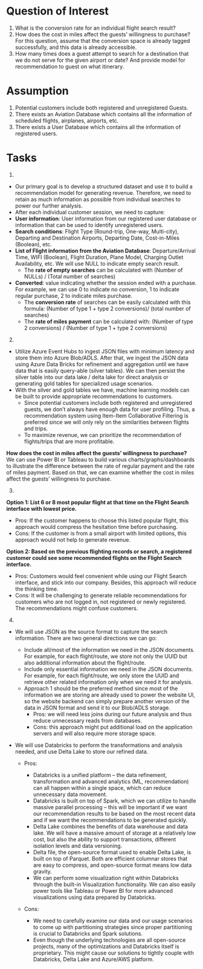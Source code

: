 # Question of Interest
1. What is the conversion rate for an individual flight search result?  
2. How does the cost in miles affect the guests’ willingness to purchase? For this question, assume that the conversion space is already tagged successfully, and this data is already accessible.  
3. How many times does a guest attempt to search for a destination that we do not serve for the given airport or date? And provide model for recommendation to guest on what itinerary.   

# Assumption

1. Potential customers include both registered and unregistered Guests.  
2. There exists an Aviation Database which contains all the information of scheduled flights, airplanes, airports, etc.  
3. There exists a User Database which contains all the information of registered users.  

# Tasks

1.
*	Our primary goal is to develop a structured dataset and use it to build a recommendation model for generating revenue. Therefore, we need to retain as much information as possible from individual searches to power our further analysis.
*	After each individual customer session, we need to capture:
  * **User information**: User information from our registered user database or information that can be used to identify unregistered users.
  * **Search conditions**: Flight Type (Round-trip, One-way, Multi-city), Departing and Destination Airports, Departing Date, Cost-in-Miles (Boolean), etc.
  * **List of Flight information from the Aviation Database**: Departure/Arrival Time, WIFI (Boolean), Flight Duration, Plane Model, Charging Outlet Availability, etc. We will use NULL to indicate empty search result.
    * The **rate of empty searches** can be calculated with (Number of NULLs) / (Total number of searches) 
  * **Converted**: value indicating whether the session ended with a purchase. For example, we can use 0 to indicate no conversion, 1 to indicate regular purchase, 2 to indicate miles purchase.
    * The **conversion rate** of searches can be easily calculated with this formula: (Number of type 1 + type 2 conversions)/ (total number of searches)
    * The **rate of miles payment** can be calculated with: (Number of type 2 conversions) / (Number of type 1 + type 2 conversions)

2.
 *	Utilize Azure Event Hubs to ingest JSON files with minimum latency and store them into Azure Blob/ADLS. After that, we ingest the JSON data using Azure Data Bricks for refinement and aggregation until we have data that is easily query-able (silver tables). We can then persist the silver table into our data lake / delta lake for direct analysis or generating gold tables for specialized usage scenarios. 
 *	With the silver and gold tables we have, machine learning models can be built to provide appropriate recommendations to customers. 
 	*	Since potential customers include both registered and unregistered guests, we don’t always have enough data for user profiling. Thus, a recommendation system using Item-Item Collaborative Filtering is preferred since we will only rely on the similarities between flights and trips.
 	*	To maximize revenue, we can prioritize the recommendation of flights/trips that are more profitable.

**How does the cost in miles affect the guests’ willingness to purchase?**  
We can use Power BI or Tableau to build various charts/graphs/dashboards to illustrate the difference between the rate of regular payment and the rate of miles payment. Based on that, we can examine whether the cost in miles affect the guests’ willingness to purchase.

3.
**Option 1: List 6 or 8 most popular flight at that time on the Flight Search interface with lowest price.**
* Pros: If the customer happens to choose this listed popular flight, this approach would compress the hesitation time before purchasing.
* Cons: If the customer is from a small airport with limited options, this approach would not help to generate revenue.

**Option 2: Based on the previous flighting records or search, a registered customer could see some recommended flights on the Flight Search interface.** 
* Pros: Customers would feel convenient while using our Flight Search interface, and stick into our company. Besides, this approach will reduce the thinking time.
* Cons: It will be challenging to generate reliable recommendations for customers who are not logged in, not registered or newly registered. The recommendations might confuse customers.

4. 
* We will use JSON as the source format to capture the search information. There are two general directions we can go:
  * Include all/most of the information we need in the JSON documents. For example, for each flight/route, we store not only the UUID but also additional information about the flight/route.
  * Include only essential information we need in the JSON documents. For example, for each flight/route, we only store the UUID and retrieve other related information only when we need it for analysis.
  * Approach 1 should be the preferred method since most of the information we are storing are already used to power the website UI, so the website backend can simply prepare another version of the data in JSON format and send it to our Blob/ADLS storage.
    * Pros: we will need less joins during our future analysis and thus reduce unnecessary reads from databases.
    * Cons: this approach might put additional load on the application servers and will also require more storage space.

* We will use Databricks to perform the transformations and analysis needed, and use Delta Lake to store our refined data. 
  * Pros: 
    * Databricks is a unified platform – the data refinement, transformation and advanced analytics (ML, recommendation) can all happen within a single space, which can reduce unnecessary data movement.
    * Databricks is built on top of Spark, which we can utilize to handle massive parallel processing – this will be important if we want our recommendation results to be based on the most recent data and if we want the recommendations to be generated quickly.
    * Delta Lake combines the benefits of data warehouse and data lake. We will have a massive amount of storage at a relatively low cost, but also the ability to support transactions, different isolation levels and data versioning.
    * Delta file, the open-source format used to enable Delta Lake, is built on top of Parquet. Both are efficient columnar stores that are easy to compress, and open-source format means low data gravity.
    * We can perform some visualization right within Databricks through the built-in Visualization functionality. We can also easily power tools like Tableau or Power BI for more advanced visualizations using data prepared by Databricks.
 
   * Cons:
     * We need to carefully examine our data and our usage scenarios to come up with partitioning strategies since proper partitioning is crucial to Databricks and Spark solutions.
     * Even though the underlying technologies are all open-source projects, many of the optimizations and Databricks itself is proprietary. This might cause our solutions to tightly couple with Databricks, Delta Lake and Azure/AWS platform.








